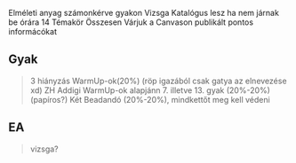 Elméleti anyag számonkérve gyakon
Vizsga
Katalógus lesz ha nem járnak be órára
14 Témakör Összesen
Várjuk a Canvason publikált pontos informácókat
## Gyak
> 3 hiányzás
> WarmUp-ok(20%) (röp igazából csak gatya az elnevezése xd)
> ZH Addigi WarmUp-ok alapjánn 7. illetve 13. gyak (20%-20%) (papíros?)
> Két Beadandó (20%-20%), mindkettőt meg kell védeni

## EA
> vizsga?